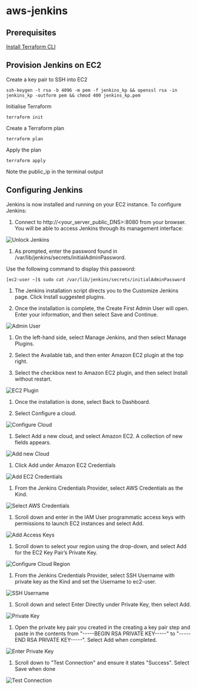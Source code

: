 # aws-jenkins

## Prerequisites

[Install Terraform CLI](https://developer.hashicorp.com/terraform/tutorials/aws-get-started/install-cli)


## Provision Jenkins on EC2

Create a key pair to SSH into EC2 
```
ssh-keygen -t rsa -b 4096 -m pem -f jenkins_kp && openssl rsa -in jenkins_kp -outform pem && chmod 400 jenkins_kp.pem
```

Initialise Terraform
```
terraform init
```

Create a Terraform plan
```
terraform plan
```

Apply the plan
```
terraform apply
```

Note the public_ip in the terminal output


## Configuring Jenkins
Jenkins is now installed and running on your EC2 instance. To configure Jenkins:

1. Connect to http://<your_server_public_DNS>:8080 from your browser. You will be able to access Jenkins through its management interface:

![Unlock Jenkins](/assets/images/unlock_jenkins.png "Unlock Jenkins")

1. As prompted, enter the password found in /var/lib/jenkins/secrets/initialAdminPassword.

Use the following command to display this password:

```
[ec2-user ~]$ sudo cat /var/lib/jenkins/secrets/initialAdminPassword
```

1. The Jenkins installation script directs you to the Customize Jenkins page. Click Install suggested plugins.

1. Once the installation is complete, the Create First Admin User will open. Enter your information, and then select Save and Continue.

![Admin User](/assets/images/create_admin_user.png "Create Admin User")

1. On the left-hand side, select Manage Jenkins, and then select Manage Plugins.

1. Select the Available tab, and then enter Amazon EC2 plugin at the top right.

1. Select the checkbox next to Amazon EC2 plugin, and then select Install without restart.

![EC2 Plugin](/assets/images/install_ec2_plugin.png "EC2 Plugin")

1. Once the installation is done, select Back to Dashboard.

1. Select Configure a cloud.

![Configure Cloud](/assets/images/configure.png "Configure Cloud")

1. Select Add a new cloud, and select Amazon EC2. A collection of new fields appears.

![Add new Cloud](/assets/images/add-amazon-cloud.png "Add new Cloud")

1. Click Add under Amazon EC2 Credentials

![Add EC2 Credentials](/assets/images/add_ec2_credentials.png "Add_EC2_Credentials")

1. From the Jenkins Credentials Provider, select AWS Credentials as the Kind.

![Select AWS Credentials](/assets/images/jenkins_credentials_provider_aws_credentials.png "select AWS Credentials as the Kind")

1. Scroll down and enter in the IAM User programmatic access keys with permissions to launch EC2 instances and select Add.

![Add Access Keys](/assets/images/add_access_secret_access_keys.png "Add IAM User programmatic access keys")

1. Scroll down to select your region using the drop-down, and select Add for the EC2 Key Pair’s Private Key.

![Configure Cloud Region](/assets/images/configure_cloud_region_private_key.png "Configure Cloud Region")

1. From the Jenkins Credentials Provider, select SSH Username with private key as the Kind and set the Username to ec2-user.

![SSH Username](/assets/images/ssh_username.png "SSH Username")

1. Scroll down and select Enter Directly under Private Key, then select Add.

![Private Key](/assets/images/private_key_enter_directly.png "Enter Private Key directly")

1. Open the private key pair you created in the creating a key pair step and paste in the contents from "-----BEGIN RSA PRIVATE KEY-----" to "-----END RSA PRIVATE KEY-----". Select Add when completed.

![Enter Private Key](/assets/images/enter_private_key.png "Enter Private Key")

1. Scroll down to "Test Connection" and ensure it states "Success". Select Save when done

![Test Connection](/assets/images/test_connection.png "Test Connection")